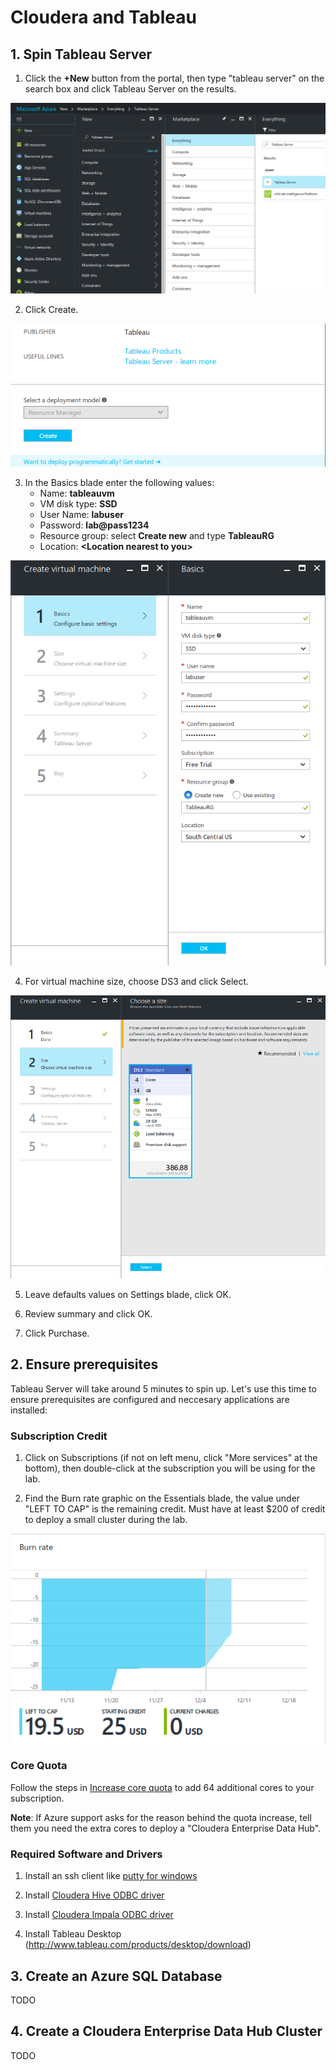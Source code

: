# Cloudera and Tableau

## 1. Spin Tableau Server

1. Click the **+New** button from the portal, then type "tableau server" on the search box and click Tableau Server on the results. 

![1](ClouderaAndTableau/step1.png)

2. Click Create. 

![2](ClouderaAndTableau/step2.png)

3. In the Basics blade enter the following values:
    * Name: **tableauvm**
    * VM disk type: **SSD**
    * User Name: **labuser**
    * Password: **lab@pass1234**
    * Resource group: select **Create new** and type **TableauRG**
    * Location: **\<Location nearest to you\>**

![3](ClouderaAndTableau/step3.png)

4. For virtual machine size, choose DS3 and click Select.

![4](ClouderaAndTableau/step4.png)

5. Leave defaults values on Settings blade, click OK.

6. Review summary and click OK.

7. Click Purchase.

## 2. Ensure prerequisites

Tableau Server will take around 5 minutes to spin up. Let's use this time to ensure prerequisites are configured and neccesary applications are installed:

### Subscription Credit

1. Click on Subscriptions (if not on left menu, click "More services" at the bottom), then double-click at the subscription you will be using for the lab.

2. Find the Burn rate graphic on the Essentials blade, the value under "LEFT TO CAP" is the remaining credit. Must have at least $200 of credit to deploy a small cluster during the lab. 

![5](ClouderaAndTableau/step5.png)

### Core Quota

Follow the steps in [Increase core quota](IncreaseCoreQuota.md) to add 64 additional cores to your subscription.

**Note**: If Azure support asks for the reason behind the quota increase, tell them you need the extra cores to deploy a "Cloudera Enterprise Data Hub". 

### Required Software and Drivers

1. Install an ssh client like [putty for windows](https://the.earth.li/~sgtatham/putty/latest/x86/putty-0.67-installer.msi)

2. Install [Cloudera Hive ODBC driver](http://www.cloudera.com/downloads/connectors/hive/odbc/2-5-21.html)

3. Install [Cloudera Impala ODBC driver](http://www.cloudera.com/downloads/connectors/impala/odbc/2-5-36.html)

4. Install Tableau Desktop (http://www.tableau.com/products/desktop/download)

## 3. Create an Azure SQL Database

TODO

## 4. Create a Cloudera Enterprise Data Hub Cluster

TODO
